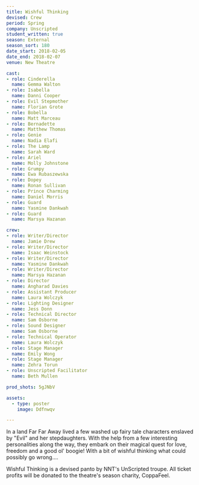 ```yaml
---
title: Wishful Thinking
devised: Crew
period: Spring
company: Unscripted
student_written: true
season: External
season_sort: 180
date_start: 2018-02-05
date_end: 2018-02-07
venue: New Theatre

cast:
- role: Cinderella
  name: Gemma Walton
- role: Isabella
  name: Danni Cooper
- role: Evil Stepmother
  name: Florian Grote
- role: Bobella
  name: Matt Marceau
- role: Bernadette
  name: Matthew Thomas
- role: Genie
  name: Nadia Elafi
- role: The Lamp
  name: Sarah Ward
- role: Ariel
  name: Molly Johnstone
- role: Grumpy
  name: Ewa Rubaszewska
- role: Dopey
  name: Ronan Sullivan
- role: Prince Charming
  name: Daniel Morris
- role: Guard
  name: Yasmine Dankwah
- role: Guard
  name: Marsya Hazanan

crew:
- role: Writer/Director
  name: Jamie Drew
- role: Writer/Director
  name: Isaac Weinstock
- role: Writer/Director
  name: Yasmine Dankwah
- role: Writer/Director
  name: Marsya Hazanan
- role: Director
  name: Angharad Davies
- role: Assistant Producer
  name: Laura Wolczyk
- role: Lighting Designer
  name: Jess Donn
- role: Technical Director
  name: Sam Osborne
- role: Sound Designer
  name: Sam Osborne
- role: Technical Operator
  name: Laura Wolczyk
- role: Stage Manager
  name: Emily Wong
- role: Stage Manager
  name: Zehra Torun
- role: Unscripted Facilitator
  name: Beth Mullen

prod_shots: 5gJNbV

assets:
  - type: poster
    image: Ddfnwqv

---
```


In a land Far Far Away lived a few washed up fairy tale characters enslaved by "Evil" and her stepdaughters. 
With the help from a few interesting personalities along the way, they embark on their magical quest for love, freedom and a good ol' boogie! With a bit of wishful thinking what could possibly go wrong....

Wishful Thinking is a devised panto by NNT's UnScripted troupe. All ticket profits will be donated to the theatre's season charity, CoppaFeel.